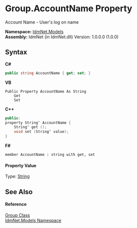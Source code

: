 # Group.AccountName Property 
 

Account Name - User's log on name

**Namespace:**&nbsp;<a href="N_IdmNet_Models">IdmNet.Models</a><br />**Assembly:**&nbsp;IdmNet (in IdmNet.dll) Version: 1.0.0.0 (1.0.0)

## Syntax

**C#**<br />
``` C#
public string AccountName { get; set; }
```

**VB**<br />
``` VB
Public Property AccountName As String
	Get
	Set
```

**C++**<br />
``` C++
public:
property String^ AccountName {
	String^ get ();
	void set (String^ value);
}
```

**F#**<br />
``` F#
member AccountName : string with get, set

```


#### Property Value
Type: <a href="http://msdn2.microsoft.com/en-us/library/s1wwdcbf" target="_blank">String</a>

## See Also


#### Reference
<a href="T_IdmNet_Models_Group">Group Class</a><br /><a href="N_IdmNet_Models">IdmNet.Models Namespace</a><br />